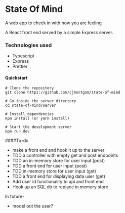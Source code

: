 # State Of Mind
A web app to check in with how you are feeling

A React front end served by a simple Express server.

### Technologies used

- Typescript
- Express
- Prettier


#### Quickstart

```
# Clone the repository
git clone https://github.com/cjmontgom/state-of-mind

# Go inside the server directory
cd state-of-mind/server

# Install dependencies
npm install (or yarn install)

# Start the development server
npm run dev
```


####To-do
 - make a front end and hook it up to the server
 - TDD a controller with empty get and post endpoints
 - TDD an in-memory store for user input (post)
 - TDD a front end for user input (post)
 - TDD in-memory store for user input (get)
 - TDD a front end for displaying data user (get)
 - Add user id functionality to api and front end
 - Hook up an SQL db to replace in memory store
 
 In future- 
 - model out the user?

